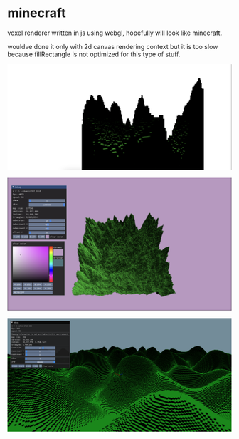 # minecraft

voxel renderer written in js using webgl, hopefully will look like minecraft.

wouldve done it only with 2d canvas rendering context but it is too slow
because fillRectangle is not optimized for this type of stuff.

![](./resources/image.png)

![](./resources/image3.png)

![](./resources/image4.png)
